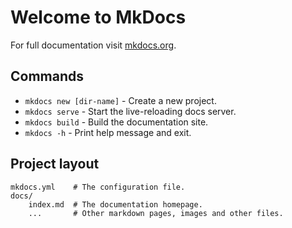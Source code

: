<div align="center">

<picture>
  <source media="(prefers-color-scheme: light)" srcset="assets/16.svg">
  <!-- <img alt="tiny corp logo" src="assets/nan.svg" width="50%" height="50%"> -->
</picture>
</div>

# Welcome to MkDocs

For full documentation visit [mkdocs.org](https://www.mkdocs.org).

## Commands

* `mkdocs new [dir-name]` - Create a new project.
* `mkdocs serve` - Start the live-reloading docs server.
* `mkdocs build` - Build the documentation site.
* `mkdocs -h` - Print help message and exit.

## Project layout

    mkdocs.yml    # The configuration file.
    docs/
        index.md  # The documentation homepage.
        ...       # Other markdown pages, images and other files.
